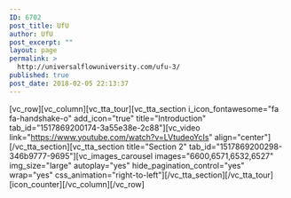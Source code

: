 ```yaml
---
ID: 6702
post_title: UfU
author: UfU
post_excerpt: ""
layout: page
permalink: >
  http://universalflowuniversity.com/ufu-3/
published: true
post_date: 2018-02-05 22:13:37
---
```

[vc_row][vc_column][vc_tta_tour][vc_tta_section i_icon_fontawesome="fa fa-handshake-o" add_icon="true" title="Introduction" tab_id="1517869200174-3a55e38e-2c88"][vc_video link="https://www.youtube.com/watch?v=LVtudeoYcIs" align="center"][/vc_tta_section][vc_tta_section title="Section 2" tab_id="1517869200298-346b9777-9695"][vc_images_carousel images="6600,6571,6532,6527" img_size="large" autoplay="yes" hide_pagination_control="yes" wrap="yes" css_animation="right-to-left"][/vc_tta_section][/vc_tta_tour][icon_counter][/vc_column][/vc_row]